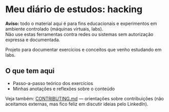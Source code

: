 # Meu diário de estudos: hacking

**Aviso:** todo o material aqui é para fins educacionais e experimentos em ambiente controlado (máquinas virtuais, labs).  
Não use estas ferramentas contra redes ou sistemas sem autorização expressa e documentada.

Projeto para documentar exercícios e conceitos que venho estudando em labs.

## O que tem aqui
- Passo-a-passo teórico dos exercícios
- Minhas anotações e reflexões sobre o conteúdo

Veja também: [CONTRIBUTING.md](CONTRIBUTING.md) — orientações sobre contribuições (não aceitamos externas, mas fico feliz em discutir ideias pelo LinkedIn).
